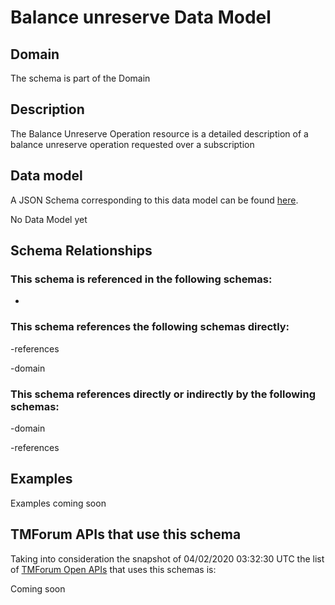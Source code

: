# Balance unreserve Data Model

## Domain

The  schema is part of the  Domain

## Description

The Balance Unreserve Operation resource is a detailed description of a balance unreserve operation requested over a subscription

## Data model

A JSON Schema corresponding to this data model can be found
[here](https://github.com/tmforum-rand/schemas/blob/candidates/Customer/BalanceUnreserve.schema.json).

No Data Model yet

## Schema Relationships

### This schema is referenced in the following schemas:

-

### This schema references the following schemas directly:

-references

-domain

### This schema references directly or indirectly by the following schemas:

-domain

-references



## Examples

Examples coming soon

## TMForum APIs that use this schema

Taking into consideration the snapshot of 04/02/2020 03:32:30 UTC the list of [TMForum Open APIs](https://www.tmforum.org/open-apis/) that uses this schemas is:

Coming soon